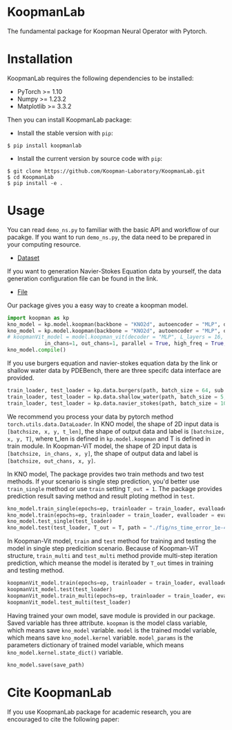 # KoopmanLab
The fundamental package for Koopman Neural Operator with Pytorch.

# Installation
KoopmanLab requires the following dependencies to be installed:
- PyTorch >= 1.10
- Numpy >= 1.23.2
- Matplotlib >= 3.3.2

Then you can install KoopmanLab package:

- Install the stable version with `pip`:

```
$ pip install koopmanlab
```

- Install the current version by source code with `pip`:
```
$ git clone https://github.com/Koopman-Laboratory/KoopmanLab.git
$ cd KoopmanLab
$ pip install -e .
```

# Usage
You can read `demo_ns.py` to familiar with the basic API and workflow of our pacakge. If you want to run `demo_ns.py`, the data need to be prepared in your computing resource.
- [Dataset](https://drive.google.com/drive/folders/1UnbQh2WWc6knEHbLn-ZaXrKUZhp7pjt-)

If you want to generation Navier-Stokes Equation data by yourself, the data generation configuration file can be found in the link.

- [File](https://github.com/zongyi-li/fourier_neural_operator/tree/master/data_generation/navier_stokes)

Our package gives you a easy way to create a koopman model.
``` python
import koopman as kp
kno_model = kp.model.koopman(backbone = "KNO2d", autoencoder = "MLP", device = device)
kno_model = kp.model.koopman(backbone = "KNO2d", autoencoder = "MLP", o = o, m = m, r = r, t_len = 10, device = device)
# koopmanVit_model = model.koopman_vit(decoder = "MLP", L_layers = 16, resolution=(64, 64), patch_size=(2, 2),
            in_chans=1, out_chans=1, parallel = True, high_freq = True, device=device)
kno_model.compile()
```
If you use burgers equation and navier-stokes equation data by the link or shallow water data by PDEBench, there are three specifc data interface are provided.
``` python
train_loader, test_loader = kp.data.burgers(path, batch_size = 64, sub = 32)
train_loader, test_loader = kp.data.shallow_water(path, batch_size = 5, T_in = 10, T = T, sub = 1)
train_loader, test_loader = kp.data.navier_stokes(path, batch_size = 10, T_in = 10, T = 40, type = "1e-3", sub = 1)
```
We recommend you process your data by pytorch method `torch.utils.data.DataLoader`. In KNO model, the shape of 2D input data is `[batchsize, x, y, t_len]`, the shape of output data and label is `[batchsize, x, y, T]`, where t_len is defined in `kp.model.koopman` and T is defined in train module. In Koopman-ViT model, the shape of 2D input data is `[batchsize, in_chans, x, y]`, the shape of output data and label is `[batchsize, out_chans, x, y]`.

In KNO model, The package provides two train methods and two test methods. If your scenario is single step prediction, you'd better use `train_single` method or use `train` setting `T_out = 1`. The package provides prediction result saving method and result ploting method in `test`.
``` python
kno_model.train_single(epochs=ep, trainloader = train_loader, evalloader = eval_loader)
kno_model.train(epochs=ep, trainloader = train_loader, evalloader = eval_loader, T_out = T)
kno_model.test_single(test_loader)
kno_model.test(test_loader, T_out = T, path = "./fig/ns_time_error_1e-4/", is_save = True, is_plot = True)
```
In Koopman-Vit model, `train` and `test` method for training and testing the model in single step predicition scenario. Because of Koopman-ViT structure, `train_multi` and `test_multi` method provide multi-step iteration prediction, which meanse the model is iterated by `T_out` times in training and testing method. 
``` python
koopmanVit_model.train(epochs=ep, trainloader = train_loader, evalloader = eval_loader)
koopmanVit_model.test(test_loader)
koopmanVit_model.train_multi(epochs=ep, trainloader = train_loader, evalloader = test_loader, T_out = T_out)
koopmanVit_model.test_multi(test_loader)
```
Having trained your own model, save module is provided in our package. Saved variable has three attribute. `koopman` is the model class variable, which means save `kno_model` variable. `model` is the trained model variable, which means save `kno_model.kernel` variable. `model_params` is the parameters dictionary of trained model variable, which means `kno_model.kernel.state_dict()` variable.
``` python
kno_model.save(save_path)
```
# Cite KoopmanLab
If you use KoopmanLab package for academic research, you are encouraged to cite the following paper:
```

```


